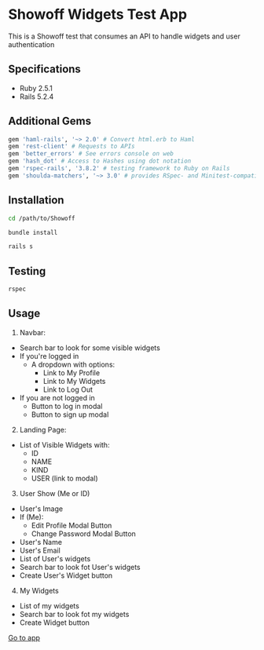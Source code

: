# Showoff Widgets Test App

This is a Showoff test that consumes an API to handle widgets and user authentication

## Specifications
- Ruby 2.5.1
- Rails 5.2.4

## Additional Gems
```ruby
gem 'haml-rails', '~> 2.0' # Convert html.erb to Haml
gem 'rest-client' # Requests to APIs
gem 'better_errors' # See errors console on web
gem 'hash_dot' # Access to Hashes using dot notation
gem 'rspec-rails', '3.8.2' # testing framework to Ruby on Rails
gem 'shoulda-matchers', '~> 3.0' # provides RSpec- and Minitest-compatible one-liners to test common Rails functionality
```

## Installation
```bash
cd /path/to/Showoff
```
```bash
bundle install
```
```bash
rails s
```

## Testing
```bash
rspec
```

## Usage
1. Navbar:
  - Search bar to look for some visible widgets
  - If you're logged in
    - A dropdown with options:
      - Link to My Profile
      - Link to My Widgets
      - Link to Log Out
  - If you are not logged in
    - Button to log in modal
    - Button to sign up modal

2. Landing Page:
  - List of Visible Widgets with:
    - ID
    - NAME
    - KIND
    - USER (link to modal)

3. User Show (Me or ID)
  - User's Image
  - If (Me):
    - Edit Profile Modal Button
    - Change Password Modal Button
  - User's Name
  - User's Email
  - List of User's widgets
  - Search bar to look fot User's widgets
  - Create User's Widget button

4. My Widgets
  - List of my widgets
  - Search bar to look fot my widgets
  - Create Widget button

[Go to app](https://showoff-anyelo-test.herokuapp.com/)